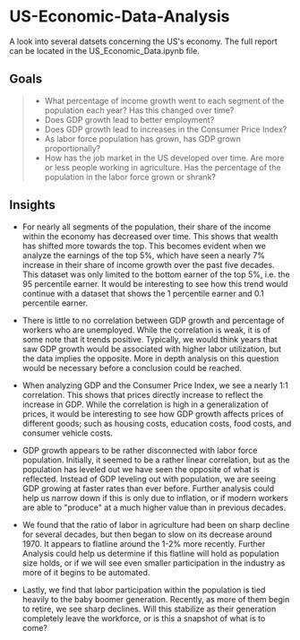 # US-Economic-Data-Analysis
A look into several datsets concerning the US's economy. The full report can be located in the US_Economic_Data.ipynb file.
## Goals

> * What percentage of income growth went to each segment of the population each year? Has this changed over time?
> * Does GDP growth lead to better employment?
> * Does GDP growth lead to increases in the Consumer Price Index?
> * As labor force population has grown, has GDP grown proportionally?
> * How has the job market in the US developed over time. Are more or less people working in agriculture. Has the percentage of the population in the labor force grown or shrank?





## Insights

* For nearly all segments of the population, their share of the income within the economy has decreased over time. This shows that wealth has shifted more towards the top. This becomes evident when we analyze the earnings of the top 5%, which have seen a nearly 7% increase in their share of income growth over the past five decades. This dataset was only limited to the bottom earner of the top 5%, i.e. the 95 percentile earner. It would be interesting to see how this trend would continue with a dataset that shows the 1 percentile earner and 0.1 percentile earner.

* There is little to no correlation between GDP growth and percentage of workers who are unemployed. While the correlation is weak, it is of some note that it trends positive. Typically, we would think years that saw GDP growth would be associated with higher labor utilization, but the data implies the opposite. More in depth analysis on this question would be necessary before a conclusion could be reached.

* When analyzing GDP and the Consumer Price Index, we see a nearly 1:1 correlation. This shows that prices directly increase to reflect the increase in GDP. While the correlation is high in a generalization of prices, it would be interesting to see how GDP growth affects prices of different goods; such as housing costs, education costs, food costs, and consumer vehicle costs.

* GDP growth appears to be rather disconnected with labor force population. Initially, it seemed to be a rather linear correlation, but as the population has leveled out we have seen the opposite of what is reflected. Instead of GDP leveling out with population, we are seeing GDP growing at faster rates than ever before. Further analysis could help us narrow down if this is only due to inflation, or if modern workers are able to "produce" at a much higher value than in previous decades.

* We found that the ratio of labor in agriculture had been on sharp decline for several decades, but then began to slow on its decrease around 1970. It appears to flatline around the 1-2% more recently. Further Analysis could help us determine if this flatline will hold as population size holds, or if we will see even smaller participation in the industry as more of it begins to be automated.

* Lastly, we find that labor participation within the population is tied heavily to the baby boomer generation. Recently, as more of them begin to retire, we see sharp declines. Will this stabilize as their generation completely leave the workforce, or is this a snapshot of what is to come?
